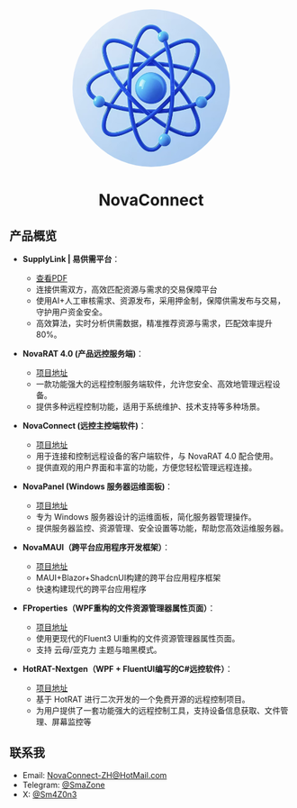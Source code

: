 <div align=center>
   <img style="border-radius:225px" src="logo.jpg" width="280" height="280"/>
   <h1>NovaConnect</h1>
</div>

## 产品概览

* **SupplyLink | 易供需平台**：
    * [查看PDF](https://novaconnect.github.com/supplylink.pdf)
    * 连接供需双方，高效匹配资源与需求的交易保障平台
    * 使用AI+人工审核需求、资源发布，采用押金制，保障供需发布与交易，守护用户资金安全。
    * 高效算法，实时分析供需数据，精准推荐资源与需求，匹配效率提升80%。

* **NovaRAT 4.0 (产品远控服务端)**：
    * [项目地址](https://github.com/NovaConnect/HotRAT4.0)
    * 一款功能强大的远程控制服务端软件，允许您安全、高效地管理远程设备。
    * 提供多种远程控制功能，适用于系统维护、技术支持等多种场景。

* **NovaConnect (远控主控端软件)**：
    * [项目地址](https://github.com/NovaConnect/NovaConnect)
    * 用于连接和控制远程设备的客户端软件，与 NovaRAT 4.0 配合使用。
    * 提供直观的用户界面和丰富的功能，方便您轻松管理远程连接。

* **NovaPanel (Windows 服务器运维面板)**：
    * [项目地址](https://github.com/NovaConnect/NovaPanel)
    * 专为 Windows 服务器设计的运维面板，简化服务器管理操作。
    * 提供服务器监控、资源管理、安全设置等功能，帮助您高效运维服务器。

* **NovaMAUI（跨平台应用程序开发框架）**：
    * [项目地址](https://github.com/NovaConnect/NovaMAUI)
    * MAUI+Blazor+ShadcnUI构建的跨平台应用程序框架
    * 快速构建现代的跨平台应用程序

* **FProperties（WPF重构的文件资源管理器属性页面）**：
    * [项目地址](https://github.com/NovaConnect/FProperties)
    * 使用更现代的Fluent3 UI重构的文件资源管理器属性页面。
    * 支持 云母/亚克力 主题与暗黑模式。

* **HotRAT-Nextgen（WPF + FluentUI编写的C#远控软件）**：
    * [项目地址](https://github.com/SmaZone2020/HotRAT-Nextgen)
    * 基于 HotRAT 进行二次开发的一个免费开源的远程控制项目。
    * 为用户提供了一套功能强大的远程控制工具，支持设备信息获取、文件管理、屏幕监控等



## 联系我
* Email: [NovaConnect-ZH@HotMail.com](mailto:NovaConnect-ZH@HotMail.com)
* Telegram: [@SmaZone](https://t.me/SmaZone)
* X: [@Sm4Z0n3](https://x.com/Sm4Z0n3)
